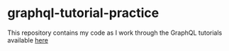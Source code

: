 # graphql-tutorial-practice

This repository contains my code as I work through the GraphQL tutorials available [here](https://www.apollographql.com/tutorials/lift-off-part1/01-feature-overview-and-setup)
